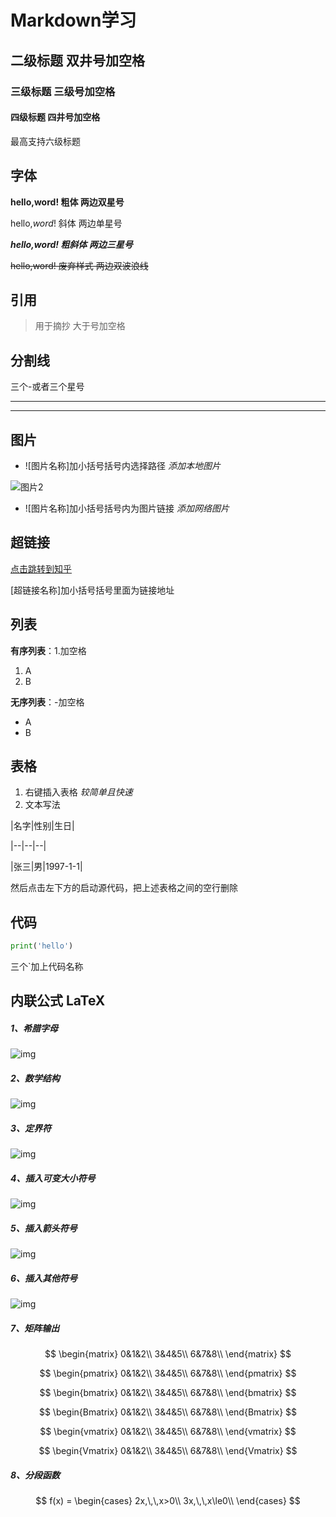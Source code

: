 # Markdown学习

## 二级标题	双井号加空格

### 三级标题	三级号加空格

#### 四级标题	四井号加空格

最高支持六级标题



## 字体

**hello,word!	粗体	两边双星号**

hello,*word*!	斜体	两边单星号

***hello,word!	粗斜体	两边三星号***

~~hello,word!	废弃样式	两边双波浪线~~



## 引用

> 用于摘抄	大于号加空格



## 分割线

三个-或者三个星号

---

***



##  图片

- ![图片名称]加小括号括号内选择路径 	*添加本地图片*

![图片2](https://img2020.cnblogs.com/blog/2213660/202011/2213660-20201114193014071-1764679365.jpg)

- ![图片名称]加小括号括号内为图片链接	*添加网络图片*



## 超链接

[点击跳转到知乎](https://www.zhihu.com/)

[超链接名称]加小括号括号里面为链接地址



## 列表

**有序列表**：1.加空格

1. A
2. B

**无序列表**：-加空格

- A
- B



## 表格

1. 右键插入表格  	*较简单且快速*
2. 文本写法 

|名字|性别|生日|

|--|--|--|

|张三|男|1997-1-1|

然后点击左下方的启动源代码，把上述表格之间的空行删除




## 代码

```python
print('hello')
```

三个`加上代码名称



## 内联公式 LaTeX

##### 1、希腊字母

![img](https://img2023.cnblogs.com/blog/2213660/202409/2213660-20240929224146660-394139679.jpg)



##### 2、数学结构

![img](https://img2023.cnblogs.com/blog/2213660/202409/2213660-20240929224242263-164555386.jpg)



##### 3、定界符

![img](https://img2023.cnblogs.com/blog/2213660/202409/2213660-20240929224328332-1169035209.png)



##### 4、插入可变大小符号

![img](https://img2023.cnblogs.com/blog/2213660/202409/2213660-20240929224410225-285653892.png)



##### 5、插入箭头符号

![img](https://img2023.cnblogs.com/blog/2213660/202409/2213660-20240929224511769-1634661977.jpg)



##### 6、插入其他符号

![img](https://img2023.cnblogs.com/blog/2213660/202409/2213660-20240929224645275-1525252721.jpg)



##### 7、矩阵输出

$$ \begin{matrix} 0&1&2\\ 3&4&5\\ 6&7&8\\ \end{matrix} $$

 $$ \begin{pmatrix} 0&1&2\\ 3&4&5\\ 6&7&8\\ \end{pmatrix} $$

 $$ \begin{bmatrix} 0&1&2\\ 3&4&5\\ 6&7&8\\ \end{bmatrix} $$

$$ \begin{Bmatrix} 0&1&2\\ 3&4&5\\ 6&7&8\\ \end{Bmatrix} $$

$$ \begin{vmatrix} 0&1&2\\ 3&4&5\\ 6&7&8\\ \end{vmatrix} $$

$$ \begin{Vmatrix} 0&1&2\\ 3&4&5\\ 6&7&8\\ \end{Vmatrix} $$



##### 8、分段函数

$$ f(x) =  \begin{cases} 2x,\,\,x>0\\ 3x,\,\,x\le0\\ \end{cases} $$